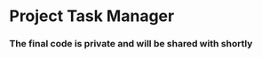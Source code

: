 <h1 align="left">Project Task Manager</h1>

<h3>The final code is private and will be shared with shortly</h3>
